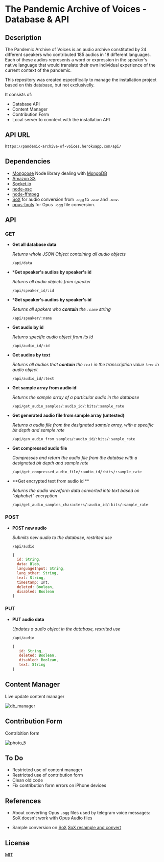 # The Pandemic Archive of Voices - Database & API

## Description

The Pandemic Archive of Voices is an audio archive constituted by 24 different speakers who contributed 185 audios in 18 different languages. Each of these audios represents a word or expression in the speaker's native language that would translate their own individual experience of the current context of the pandemic.

This repository was created especifically to manage the installation project based on this database, but not exclusivelly.

It consists of:
- Database API
- Content Manager
- Contribution Form
- Local server to conntect with the installation API

## API URL

`https://pandemic-archive-of-voices.herokuapp.com/api/`

## Dependencies

- [Mongoose](https://mongoosejs.com/docs/) Node library dealing with [MongoDB](https://www.mongodb.com/)
- [Amazon S3](https://aws.amazon.com/s3/)
- [Socket.io](https://socket.io/)
- [node-osc](https://www.npmjs.com/package/node-osc)
- [node-ffmpeg](https://www.npmjs.com/package/ffmpeg)
- [SoX](http://sox.sourceforge.net/) for audio conversion from `.ogg` to `.wav` and `.wav`.
- [opus-tools](https://opus-codec.org/downloads/) for Opus `.ogg` file conversion.

## API

### GET 

* **Get all database data**

  *Returns whole JSON Object containing all audio objects*  

  `/api/data`

* ***Get speaker's audios by speaker's id**

  *Returns all audio objects from speaker*  

  `/api/speaker_id/:id`

* ***Get speaker's audios by speaker's id**
  
  *Returns all spakers who **contain** the `:name` string*

  `/api/speaker/:name`

* **Get audio by id**

  *Returns specific audio object from its id*  

  `/api/audio_id/:id`

* **Get audios by text**
  
  *Returns all audios that **contain** the `text` in the transcription value `text` in audio object*

  `/api/audio_id/:text`

* **Get sample array from audio id**
  
  *Returns the sample array of a particular audio in the database*

  `/api/get_audio_samples/:audio_id/:bits/:sample_rate`

* **Get generated audio file from sample array (untested)**
  
  *Returns a audio file from the designated sample array, with a specific bit depth and sample rate*

  `/api/gen_audio_from_samples/:audio_id/:bits/:sample_rate`

* **Get compressed audio file**
  
  *Compresses and return the audio file from the databse with a designated bit depth and sample rate*

  `/api/get_compressed_audio_file/:audio_id/:bits/:sample_rate`

* **Get encrypted text from audio id **
   
   *Returns the audio waveform data converted into text based on "alphabet" encryption*
   
   `/api/get_audio_samples_characters/:audio_id/:bits/:sample_rate`

### POST

* **POST new audio**
   
  *Submits new audio to the database, restrited use*

  `/api/audio`

  ```Javascript
  {
    id: String,
    data: Blob,
    languageInput: String,
    lang_other: String,
    text: String,
    timestamp: Int,
    deleted: Boolean,
    disabled: Boolean
  }
  ```

### PUT

* **PUT audio data**

  *Updates a audio object in the database, restrited use*

  `/api/audio`

  ```Javascript
  {
     id: String,
     deleted: Boolean,
     disabled: Boolean,
     text: String
  }
  ```

## Content Manager

Live update content manager

![db_manager](https://user-images.githubusercontent.com/4967860/137624208-6598e592-0325-41b5-b965-273a0b5de319.PNG)


## Contribution Form

Contribition form

![photo_5](https://user-images.githubusercontent.com/4967860/137624225-b6dff4d3-d174-4f1d-bcfa-34f710e512ba.jpg)


## To Do

- Restricted use of content manager
- Restricted use of contribution form
- Clean old code
- Fix contribution form errors on iPhone devices

## References

- About converting Opus `.ogg` files used by telegram voice messages: [SoX doesn't work with Opus Audio files](https://stackoverflow.com/questions/22322372/sox-doesnt-work-with-opus-audio-files)

- Sample conversion on [SoX](http://sox.sourceforge.net/) [SoX resample and convert](https://stackoverflow.com/questions/23980283/sox-resample-and-convert)

## License

[MIT](https://opensource.org/licenses/MIT)
